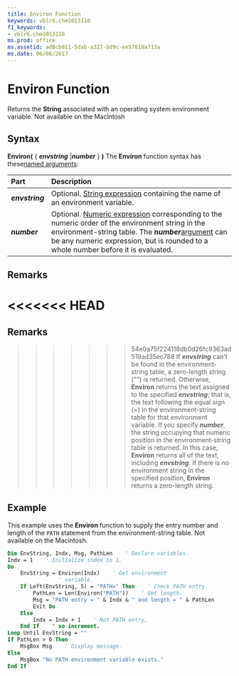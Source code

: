 ```yaml
---
title: Environ Function
keywords: vblr6.chm1013110
f1_keywords:
- vblr6.chm1013110
ms.prod: office
ms.assetid: ad8cb911-5dab-a327-bd9c-ee57818a713a
ms.date: 06/08/2017
---
```



# Environ Function



Returns the  **String** associated with an operating system environment variable. Not available on the Macintosh

## Syntax

**Environ(** { **_envstring_** |**_number_** } **)**
The  **Environ** function syntax has these[named arguments](../../Glossary/vbe-glossary.md#named-argument):


|**Part**|**Description**|
|:-----|:-----|
|**_envstring_**|Optional. [String expression](../../Glossary/vbe-glossary.md#string-expression) containing the name of an environment variable.|
|**_number_**|Optional. [Numeric expression](../../Glossary/vbe-glossary.md#numeric-expression) corresponding to the numeric order of the environment string in the environment-string table. The **_number_**[argument](../../Glossary/vbe-glossary.md#argument) can be any numeric expression, but is rounded to a whole number before it is evaluated.|

## Remarks

<<<<<<< HEAD
=======
## Remarks

>>>>>>> 54e0a75f224118db0d26fc9363ad519ad35ec788
If  **_envstring_** can't be found in the environment-string table, a zero-length string ("") is returned. Otherwise, **Environ** returns the text assigned to the specified **_envstring_**; that is, the text following the equal sign (=) in the environment-string table for that environment variable.
If you specify  **_number_**, the string occupying that numeric position in the environment-string table is returned. In this case, **Environ** returns all of the text, including **_envstring_**. If there is no environment string in the specified position, **Environ** returns a zero-length string.

## Example

This example uses the  **Environ** function to supply the entry number and length of the `PATH` statement from the environment-string table. Not available on the Macintosh.


```vb
Dim EnvString, Indx, Msg, PathLen    ' Declare variables.
Indx = 1    ' Initialize index to 1.
Do
    EnvString = Environ(Indx)    ' Get environment 
                ' variable.
    If Left(EnvString, 5) = "PATH=" Then    ' Check PATH entry.
        PathLen = Len(Environ("PATH"))    ' Get length.
        Msg = "PATH entry = " & Indx & " and length = " & PathLen
        Exit Do
    Else
        Indx = Indx + 1    ' Not PATH entry,
    End If    ' so increment.
Loop Until EnvString = ""
If PathLen > 0 Then
    MsgBox Msg    ' Display message.
Else
    MsgBox "No PATH environment variable exists."
End If

```


